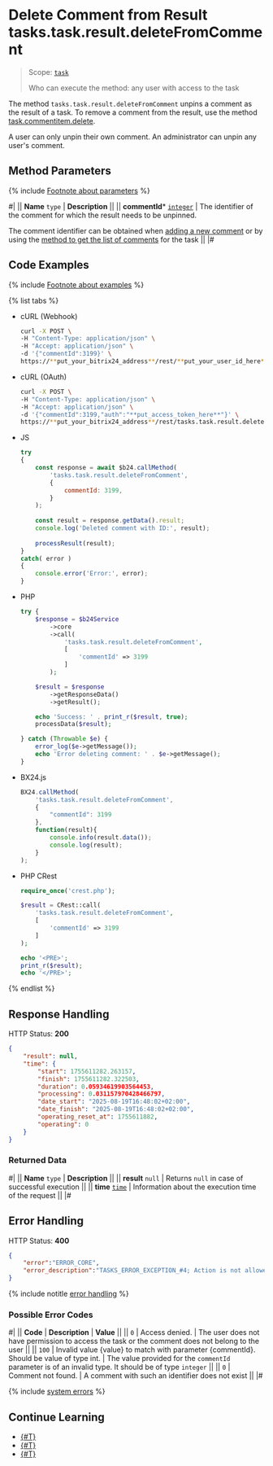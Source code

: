 # Delete Comment from Result tasks.task.result.deleteFromComment

> Scope: [`task`](../../scopes/permissions.md)
>
> Who can execute the method: any user with access to the task

The method `tasks.task.result.deleteFromComment` unpins a comment as the result of a task. To remove a comment from the result, use the method [task.commentitem.delete](../comment-item/task-comment-item-delete.md).

A user can only unpin their own comment. An administrator can unpin any user's comment.

## Method Parameters

{% include [Footnote about parameters](../../../_includes/required.md) %}

#|
|| **Name**
`type` | **Description** ||
|| **commentId***
[`integer`](../../data-types.md) | The identifier of the comment for which the result needs to be unpinned. 

The comment identifier can be obtained when [adding a new comment](../comment-item/task-comment-item-add.md) or by using the [method to get the list of comments](../comment-item/task-comment-item-get-list.md) for the task ||
|#

## Code Examples

{% include [Footnote about examples](../../../_includes/examples.md) %}

{% list tabs %}

- cURL (Webhook)

    ```bash
    curl -X POST \
    -H "Content-Type: application/json" \
    -H "Accept: application/json" \
    -d '{"commentId":3199}' \
    https://**put_your_bitrix24_address**/rest/**put_your_user_id_here**/**put_your_webhook_here**/tasks.task.result.deleteFromComment
    ```

- cURL (OAuth)

    ```bash
    curl -X POST \
    -H "Content-Type: application/json" \
    -H "Accept: application/json" \
    -d '{"commentId":3199,"auth":"**put_access_token_here**"}' \
    https://**put_your_bitrix24_address**/rest/tasks.task.result.deleteFromComment
    ```

- JS

    ```javascript
    try
    {
        const response = await $b24.callMethod(
            'tasks.task.result.deleteFromComment',
            {
                commentId: 3199,
            }
        );
        
        const result = response.getData().result;
        console.log('Deleted comment with ID:', result);
        
        processResult(result);
    }
    catch( error )
    {
        console.error('Error:', error);
    }
    ```

- PHP

    ```php
    try {
        $response = $b24Service
            ->core
            ->call(
                'tasks.task.result.deleteFromComment',
                [
                    'commentId' => 3199
                ]
            );

        $result = $response
            ->getResponseData()
            ->getResult();

        echo 'Success: ' . print_r($result, true);
        processData($result);

    } catch (Throwable $e) {
        error_log($e->getMessage());
        echo 'Error deleting comment: ' . $e->getMessage();
    }
    ```

- BX24.js

    ```js
    BX24.callMethod(
        'tasks.task.result.deleteFromComment',
        {
            "commentId": 3199
        },
        function(result){
            console.info(result.data());
            console.log(result);
        }
    );
    ```

- PHP CRest

    ```php
    require_once('crest.php');

    $result = CRest::call(
        'tasks.task.result.deleteFromComment',
        [
            'commentId' => 3199
        ]
    );

    echo '<PRE>';
    print_r($result);
    echo '</PRE>';
    ```

{% endlist %}

## Response Handling

HTTP Status: **200**

```json
{
    "result": null,
    "time": {
        "start": 1755611282.263157,
        "finish": 1755611282.322503,
        "duration": 0.05934619903564453,
        "processing": 0.031157970428466797,
        "date_start": "2025-08-19T16:48:02+02:00",
        "date_finish": "2025-08-19T16:48:02+02:00",
        "operating_reset_at": 1755611882,
        "operating": 0
    }
}
```

### Returned Data

#|
|| **Name**
`type` | **Description** ||
|| **result**
`null` | Returns `null` in case of successful execution ||
|| **time**
[`time`](../../data-types.md#time) | Information about the execution time of the request ||
|#

## Error Handling

HTTP Status: **400**

```json
{
    "error":"ERROR_CORE",
    "error_description":"TASKS_ERROR_EXCEPTION_#4; Action is not allowed; 4/TE/ACTION_NOT_ALLOWED.<br>"
}
```

{% include notitle [error handling](../../../_includes/error-info.md) %}

### Possible Error Codes

#|
|| **Code** | **Description** | **Value** ||
|| `0` | Access denied. | The user does not have permission to access the task or the comment does not belong to the user ||
|| `100` | Invalid value {value} to match with parameter {commentId}. Should be value of type int. | The value provided for the `commentId` parameter is of an invalid type. It should be of type `integer` ||
|| `0` | Comment not found. | A comment with such an identifier does not exist ||
|#

{% include [system errors](../../../_includes/system-errors.md) %}

## Continue Learning

- [{#T}](./index.md)
- [{#T}](./tasks-task-result-list.md)
- [{#T}](./tasks-task-result-add-from-comment.md)